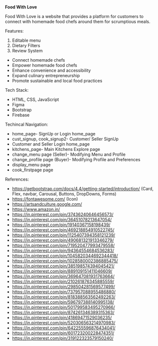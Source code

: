 **Food With Love**

Food With Love is a website that provides a platform for customers to connect with homemade food chefs around them for scrumptious meals.

Features:
1. Editable menu
2. Dietary Filters
3. Review System

- Connect homemade chefs
- Empower homemade food chefs
- Enhance convenience and accessibility
- Expand culinary entrepreneurship
- Promote sustainable and local food practices

Tech Stack:
- HTML, CSS, JavaScript
- Figma
- Bootstrap
- Firebase

Techincal Navigation:
- home_page- SignUp or Login home_page
- cust_signup, cook_signup2- Customer/ Seller SignUp
- Customer and Seller Login home_page
- kitchens_page- Main Kitchens Explore page
- change_menu page (Seller)- Modifying Menu and Profile
- change_profile page (Buyer)- Modifying Profile and Preferences
- display_menu page
- cook_firstpage page

References:
- https://getbootstrap.com/docs/4.4/getting-started/introduction/ (Card, Flex, navbar, Carousal, Buttons, DropDowns, Forms)
- https://fontawesome.com/ (Icon)
- https://artsandculture.google.com/
- https://www.amazon.in/
- https://in.pinterest.com/pin/37436240646456573/
- https://in.pinterest.com/pin/36451078213647054/
- https://in.pinterest.com/pin/19140367158198439/
- https://in.pinterest.com/pin/469218854910522745/
- https://in.pinterest.com/pin/1125407394358121239/
- https://in.pinterest.com/pin/490681321913346279/
- https://in.pinterest.com/pin/719520477993479558/
- https://in.pinterest.com/pin/94364554684536283/
- https://in.pinterest.com/pin/1045820344692344418/
- https://in.pinterest.com/pin/1028580002386885475/
- https://in.pinterest.com/pin/385198574394045421/
- https://in.pinterest.com/pin/889109151411046609/
- https://in.pinterest.com/pin/369647081931763664/
- https://in.pinterest.com/pin/210261876345885559/
- https://in.pinterest.com/pin/298504281569577499/
- https://in.pinterest.com/pin/737957088955486880/
- https://in.pinterest.com/pin/818388563562492263/
- https://in.pinterest.com/pin/596797388140995138/
- https://in.pinterest.com/pin/501799583495270966/
- https://in.pinterest.com/pin/874261346389315363/
- https://in.pinterest.com/pin/41869471529036235/
- https://in.pinterest.com/pin/520306563214970983/
- https://in.pinterest.com/pin/642255596876434041/
- https://in.pinterest.com/pin/601723200228474351/
- https://in.pinterest.com/pin/319122323579150240/
